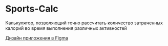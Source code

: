 # Sports-Calc
Калькулятор, позволяющий точно рассчитать количество затраченных калорий во время выполнения различных активностей

[Дизайн приложения в Figma](https://www.figma.com/file/BwKiM6uP5L0Ft1BdeCTlfx/Sports-calorie-burn-calculator-Sports-Calc?node-id=26%3A223)
